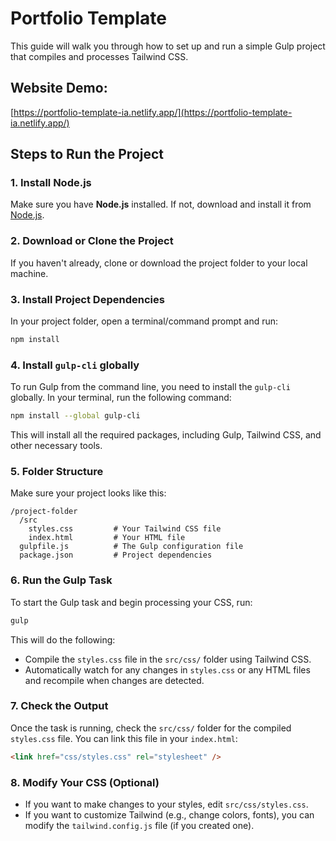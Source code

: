 
# Portfolio Template

This guide will walk you through how to set up and run a simple Gulp project that compiles and processes Tailwind CSS.



## Website Demo:
[https://portfolio-template-ia.netlify.app/](https://portfolio-template-ia.netlify.app/)

## Steps to Run the Project

### 1. Install Node.js
Make sure you have **Node.js** installed. If not, download and install it from [Node.js](https://nodejs.org/).

### 2. Download or Clone the Project
If you haven't already, clone or download the project folder to your local machine.

### 3. Install Project Dependencies
In your project folder, open a terminal/command prompt and run:

```bash
npm install
```

### 4. Install `gulp-cli` globally
To run Gulp from the command line, you need to install the `gulp-cli` globally. In your terminal, run the following command:

```bash
npm install --global gulp-cli
```
This will install all the required packages, including Gulp, Tailwind CSS, and other necessary tools.

### 5. Folder Structure
Make sure your project looks like this:

```
/project-folder
  /src
    styles.css         # Your Tailwind CSS file
    index.html         # Your HTML file
  gulpfile.js          # The Gulp configuration file
  package.json         # Project dependencies
```

### 6. Run the Gulp Task
To start the Gulp task and begin processing your CSS, run:

```bash
gulp
```

This will do the following:
- Compile the `styles.css` file in the `src/css/` folder using Tailwind CSS.
- Automatically watch for any changes in `styles.css` or any HTML files and recompile when changes are detected.

### 7. Check the Output
Once the task is running, check the `src/css/` folder for the compiled `styles.css` file. You can link this file in your `index.html`:

```html
<link href="css/styles.css" rel="stylesheet" />
```

### 8. Modify Your CSS (Optional)
- If you want to make changes to your styles, edit `src/css/styles.css`.
- If you want to customize Tailwind (e.g., change colors, fonts), you can modify the `tailwind.config.js` file (if you created one).

